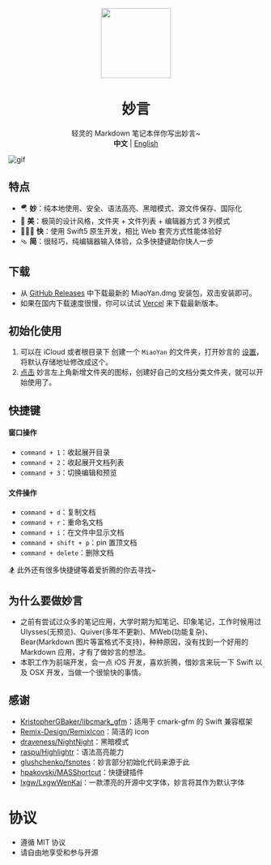 <p align="center">
    <img src=https://gw.alipayobjects.com/zos/k/t0/43.png width=138  />
    <h1 align="center">妙言</h1>
    <div align="center">轻灵的 Markdown 笔记本伴你写出妙言~</div>
    <div align="center"><strong>中文</strong> | <a href="https://github.com/tw93/MiaoYan/blob/master/README_EN.md">English</a></div>
</p>

![gif](https://gw.alipayobjects.com/zos/k/4f/ch.gif)

## 特点

- 🪂 **妙**：纯本地使用、安全、语法高亮、黑暗模式、源文件保存、国际化
- 🐶 **美**：极简的设计风格，文件夹 + 文件列表 + 编辑器方式 3 列模式
- 🏌🏽‍♂️ **快**：使用 Swift5 原生开发，相比 Web 套壳方式性能体验好
- 🩴 **简**：很轻巧，纯编辑器输入体验，众多快捷键助你快人一步

## 下载

- 从 [GitHub Releases](https://github.com/tw93/MiaoYan/releases) 中下载最新的 MiaoYan.dmg 安装包，双击安装即可。
- 如果在国内下载速度很慢，你可以试试 [Vercel](https://miaoyan.vercel.app/Release/MiaoYan-V0.3.1.dmg) 来下载最新版本。

## 初始化使用

1. 可以在 iCloud 或者根目录下 创建一个 `MiaoYan` 的文件夹，打开妙言的 [设置](https://gw.alipayobjects.com/zos/k/2i/31.jpeg)，将默认存储地址修改成这个。
2. [点击](https://gw.alipayobjects.com/zos/k/66/43.jpeg) 妙言左上角新增文件夹的图标，创建好自己的文档分类文件夹，就可以开始使用了。

## 快捷键

#### 窗口操作

- `command + 1`：收起展开目录
- `command + 2`：收起展开文档列表
- `command + 3`：切换编辑和预览

#### 文件操作

- `command + d`：复制文档
- `command + r`：重命名文档
- `command + i`：在文件中显示文档
- `command + shift + p`：pin 置顶文档
- `command + delete`：删除文档

🏂 此外还有很多快捷键等着爱折腾的你去寻找~

## 为什么要做妙言

- 之前有尝试过众多的笔记应用，大学时期为知笔记、印象笔记，工作时候用过 Ulysses(无预览)、Quiver(多年不更新)、MWeb(功能复杂)、Bear(Markdown 图片等富格式不支持)，种种原因，没有找到一个好用的 Markdown 应用，才有了做妙言的想法。
- 本职工作为前端开发，会一点 iOS 开发，喜欢折腾，借妙言来玩一下 Swift 以及 OSX 开发，当做一个很愉快的事情。

## 感谢

- [KristopherGBaker/libcmark_gfm](https://github.com/KristopherGBaker/libcmark_gfm)：适用于 cmark-gfm 的 Swift 兼容框架
- [Remix-Design/RemixIcon](https://github.com/Remix-Design/RemixIcon)：简洁的 icon
- [draveness/NightNight](https://github.com/draveness/NightNight)：黑暗模式
- [raspu/Highlightr](https://github.com/raspu/Highlightr)：语法高亮能力
- [glushchenko/fsnotes](https://github.com/glushchenko/fsnotes)：妙言部分初始化代码来源于此
- [hpakovski/MASShortcut](https://github.com/shpakovski/MASShortcut)：快捷键插件
- [lxgw/LxgwWenKai](https://github.com/lxgw/LxgwWenKai)：一款漂亮的开源中文字体，妙言将其作为默认字体

# 协议

- 遵循 MIT 协议
- 请自由地享受和参与开源
